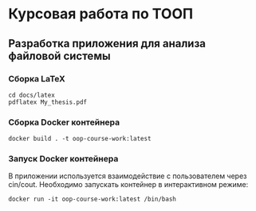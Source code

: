 # Курсовая работа по ТООП
## Разработка приложения для анализа файловой системы

### Сборка LaTeX

```shell
cd docs/latex
pdflatex My_thesis.pdf
```

### Сборка Docker контейнера
```shell
docker build . -t oop-course-work:latest
```

### Запуск Docker контейнера
В приложении используется взаимодействие с пользователем через cin/cout.
Необходимо запускать контейнер в интерактивном режиме:
```shell
docker run -it oop-course-work:latest /bin/bash
```